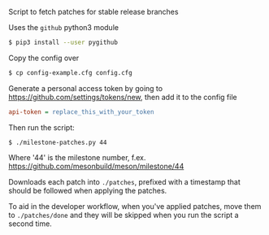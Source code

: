 Script to fetch patches for stable release branches

Uses the `github` python3 module

```sh
$ pip3 install --user pygithub
```

Copy the config over
```sh
$ cp config-example.cfg config.cfg
```

Generate a personal access token by going to https://github.com/settings/tokens/new,
then add it to the config file

```ini
api-token = replace_this_with_your_token
```

Then run the script:

```
$ ./milestone-patches.py 44
```

Where '44' is the milestone number, f.ex.
https://github.com/mesonbuild/meson/milestone/44

Downloads each patch into `./patches`, prefixed with a timestamp that should be
followed when applying the patches.

To aid in the developer workflow, when you've applied patches, move them to
`./patches/done` and they will be skipped when you run the script a second
time.
